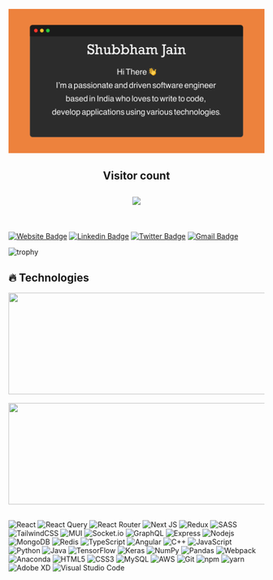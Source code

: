 <!-- ### Hi there 👋 -->

<!--
**ShubbhamJain/ShubbhamJain** is a ✨ _special_ ✨ repository because its `README.md` (this file) appears on your GitHub profile.

Here are some ideas to get you started:

- 🔭 I’m currently working on ...
- 🌱 I’m currently learning ...
- 👯 I’m looking to collaborate on ...
- 🤔 I’m looking for help with ...
- 💬 Ask me about ...
- 📫 How to reach me: ...
- 😄 Pronouns: ...
- ⚡ Fun fact: ...
-->

<p align="center"> 
  <img src="https://raw.githubusercontent.com/ShubbhamJain/ShubbhamJain/main/Banner.png" alt="stacks"/>
  <h2 align="center">Visitor count<br><br>
  <img src="https://profile-counter.glitch.me/shubham.jain368/count.svg" />
  </h2>
</p>
<br />

[![Website Badge](https://img.shields.io/badge/-Portfolio-teal?style=flat-square&url=)](http://shubbhamjain.herokuapp.com/)
[![Linkedin Badge](https://img.shields.io/badge/-ShubbhamJain-%230077B5?style=flat-square&logo=Linkedin&logoColor=white&link=https://www.linkedin.com/in/shubbhamjain/)](https://www.linkedin.com/in/shubbhamjain/)
[![Twitter Badge](https://img.shields.io/badge/-Shubbham98-%231DA1F2?style=flat-square&logo=Twitter&logoColor=white&link=https://twitter.com/Shubbham98)](https://twitter.com/Shubbham98)
[![Gmail Badge](https://img.shields.io/badge/-shubbham.jain368@gmail.com-c14438?style=flat-square&logo=Gmail&logoColor=white&link=mailto:shubbham.jain368@gmail.com)](mailto:shubbham.jain368@gmail.com)
<br />

![trophy](https://github-profile-trophy.vercel.app/?username=shubbhamjain&margin-w=35&theme=nord&no-bg=true&no-frame=true)

## 🔥 Technologies

<a href="https://github.com/shubbhamjain">
  <img height="200px" width="1200" align="center" src="https://github-readme-streak-stats.herokuapp.com/?user=shubbhamjain&theme=dark" />
</a>
<br /><br />

<a href="https://github.com/shubbhamjain">
  <img height="200px" width="1200" align="center" src="https://github-readme-stats.vercel.app/api/top-langs/?username=shubbhamjain&layout=compact&theme=vision-friendly-dark" />
</a>
<br /><br />

![React](https://img.shields.io/badge/-React-black?style=flat-square&logo=react)
![React Query](https://img.shields.io/badge/-React%20Query-black?style=flat-square&logo=react%20query&logoColor=white)
![React Router](https://img.shields.io/badge/React_Router-black?style=for-the-badge&logo=react-router&logoColor=white)
![Next JS](https://img.shields.io/badge/Next-black?style=for-the-badge&logo=next.js&logoColor=white)
![Redux](https://img.shields.io/badge/redux-black.svg?style=for-the-badge&logo=redux&logoColor=white)
![SASS](https://img.shields.io/badge/-SASS-black?style=flat-square&logo=SASS)
![TailwindCSS](https://img.shields.io/badge/tailwindcss-black.svg?style=for-the-badge&logo=tailwind-css&logoColor=white)
![MUI](https://img.shields.io/badge/MUI-black.svg?style=for-the-badge&logo=mui&logoColor=white)
![Socket.io](https://img.shields.io/badge/Socket.io-black?style=for-the-badge&logo=socket.io&badgeColor=010101)
![GraphQL](https://img.shields.io/badge/-GraphQL-black?style=for-the-badge&logo=graphql&logoColor=white)
![Express](https://img.shields.io/badge/-Express-black?style=flat-square&logo=express) 
![Nodejs](https://img.shields.io/badge/-Nodejs-black?style=flat-square&logo=Node.js) 
![MongoDB](https://img.shields.io/badge/-MongoDB-black?style=flat-square&logo=mongodb)
![Redis](https://img.shields.io/badge/redis-black.svg?style=for-the-badge&logo=redis&logoColor=white)
![TypeScript](https://img.shields.io/badge/-TypeScript-black?style=flat-square&logo=typescript) 
![Angular](https://img.shields.io/badge/-angular-black?style=flat-square&logo=angular)
![C++](https://img.shields.io/badge/-C++-black?style=flat-square&logo=c)
![JavaScript](https://img.shields.io/badge/-JavaScript-black?style=flat-square&logo=javascript)
![Python](https://img.shields.io/badge/-Python-black?style=flat-square&logo=Python) 
![Java](https://img.shields.io/badge/-java-black?style=flat-square&logo=java)
![TensorFlow](https://img.shields.io/badge/-TensorFlow-black?style=flat-square&logo=TensorFlow)
![Keras](https://img.shields.io/badge/-Keras-black?style=flat-square&logo=Keras)
![NumPy](https://img.shields.io/badge/numpy-black.svg?style=for-the-badge&logo=numpy&logoColor=white)
![Pandas](https://img.shields.io/badge/pandas-black.svg?style=for-the-badge&logo=pandas&logoColor=white)
![Webpack](https://img.shields.io/badge/webpack-black.svg?style=for-the-badge&logo=webpack&logoColor=black)
![Anaconda](https://img.shields.io/badge/Anaconda-black.svg?style=for-the-badge&logo=anaconda&logoColor=white)
![HTML5](https://img.shields.io/badge/-HTML5-black?style=flat-square&logo=html5&logoColor=white)
![CSS3](https://img.shields.io/badge/-CSS3-black?style=flat-square&logo=css3)
![MySQL](https://img.shields.io/badge/-MySQL-black?style=flat-square&logo=mysql)
![AWS](https://img.shields.io/badge/-AWS-black?style=flat-square&logo=amazon)
![Git](https://img.shields.io/badge/-Git-black?style=flat-square&logo=git)
![npm](https://img.shields.io/badge/-NPM-black?style=flat-square&logo=npm)
![yarn](https://img.shields.io/badge/-Yarn-black?style=flat-square&logo=yarn)
![Adobe XD](https://img.shields.io/badge/Adobe%20XD-black?style=for-the-badge&logo=Adobe%20XD&logoColor=#FF61F6)
![Visual Studio Code](https://img.shields.io/badge/Visual%20Studio%20Code-black.svg?style=for-the-badge&logo=visual-studio-code&logoColor=white)
